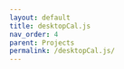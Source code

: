 ```yaml
---
layout: default
title: desktopCal.js
nav_order: 4
parent: Projects
permalink: /desktopCal.js/
---
```


